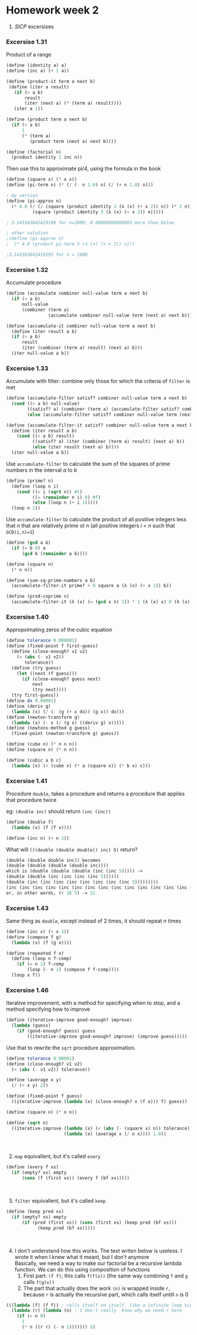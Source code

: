 # Homework week 2

1. *SICP* excersises
### Excersise 1.31
Product of a range

```scheme
(define (identity a) a)
(define (inc a) (+ 1 a))

(define (product-it term a next b)
 (define (iter a result)
   (if (> a b)
       result
       (iter (next a) (* (term a) result))))
   (iter a 1))

(define (product term a next b)
  (if (> a b)
      1
      (* (term a)
         (product term (next a) next b))))

(define (factorial n)
  (product identity 1 inc n))
```

Then use this to approximate pi/4, using the formula in the book

```scheme
(define (square x) (* x x))
(define (pi-term n) (* (/ (- n 1.0) n) (/ (+ n 1.0) n)))

; my version
(define (pi-approx n)
  (* 4.0 (/ (/ (square (product identity 2 (λ (x) (+ x 2)) n)) (* 2 n))
          (square (product identity 3 (λ (x) (+ x 2)) n)))))

; 3.143163842419198 for n=1000; 0.00000000000003 more than below

; other solution
;(define (pi-approx n)
;  (* 4.0 (product pi-term 3 (λ (x) (+ x 2)) n)))

;3.143163842419195 for n = 1000
```

### Excersise 1.32
Accumulate procedure
```scheme
(define (accumulate combiner null-value term a next b)
  (if (> a b)
      null-value
      (combiner (term a)
                (accumulate combiner null-value term (next a) next b))))

(define (accumulate-it combiner null-value term a next b)
  (define (iter result a b)
  (if (> a b)
      result
      (iter (combiner (term a) result) (next a) b)))
  (iter null-value a b))
```

### Excersise 1.33
Accumulate with filter: combine only those for which the criteria of `filter` is met
```scheme
(define (accumulate-filter satisf? combiner null-value term a next b)
  (cond ((> a b) null-value)
        ((satisf? a) (combiner (term a) (accumulate-filter satisf? combiner null-value term (next a) next b)))
        (else (accumulate-filter satisf? combiner null-value term (next a) next b))))

(define (accumulate-filter-it satisf? combiner null-value term a next b)
  (define (iter result a b)
    (cond ((> a b) result)
          ((satisf? a) (iter (combiner (term a) result) (next a) b))
          (else (iter result (next a) b))))
  (iter null-value a b))
```
Use `accumulate-filter` to calculate the sum of the squares of prime numbers in the interval *a* to *b*
```scheme
(define (prime? n)
  (define (loop n i)
    (cond ((> i (sqrt n)) #t)
          ((= (remainder n i) 0) #f)
          (else (loop n (+ i 1)))))
  (loop n 2))
```
Use `accumulate-filter`  to calculate the product of all positive integers less that *n* that are relatively prime ot *n* (all positive integers *i < n* such that `GCD(i,n)=1`)
```scheme
(define (gcd a b)
  (if (= b 0) a
      (gcd b (remainder a b))))

(define (square n)
  (* n n))

(define (sum-sq-prime-numbers a b)
  (accumulate-filter-it prime? + 0 square a (λ (x) (+ x 1)) b))

(define (prod-coprime n)
  (accumulate-filter-it (λ (x) (= (gcd x n) 1)) * 1 (λ (x) x) 0 (λ (x) (+ x 1)) n))
```

### Excersise 1.40
Appropximating zeros of the cubic equation
```scheme
(define tolerance 0.000001)
(define (fixed-point f first-guess)
  (define (close-enough? v1 v2)
    (< (abs (- v1 v2))
       tolerance))
  (define (try guess)
    (let ((next (f guess)))
      (if (close-enough? guess next)
          next
          (try next))))
  (try first-guess))
(define dx 0.00001)
(define (deriv g)
  (lambda (x) (/ (- (g (+ x dx)) (g x)) dx)))
(define (newton-transform g)
  (lambda (x) (- x (/ (g x) ((deriv g) x)))))
(define (newtons-method g guess)
  (fixed-point (newton-transform g) guess))

(define (cube n) (* n n n))
(define (square n) (* n n))

(define (cubic a b c)
  (lambda (x) (+ (cube x) (* a (square x)) (* b x) c)))
```

### Excersise 1.41
Procedure `double`, takes a procedure and returns a procedure that applies that procedure twice

eg: `(double inc)` should return `(inc (inc))`
```scheme
(define (double f)
  (lambda (x) (f (f x))))

(define (inc n) (+ n 1))
```

What will `(((double (double double)) inc) 5)` return?
```scheme
(double (double double inc)) becomes
(double (double (double (double inc))))
which is (double (double (double (inc (inc 5))))) ->
(double (double (inc (inc (inc (inc 5))))))
(double (inc (inc (inc (inc (inc (inc (inc (inc 5)))))))))
(inc (inc (inc (inc (inc (inc (inc (inc (inc (inc (inc (inc (inc (inc (inc (inc 5)))))))))))))))
or, in other words, (+ 16 5) -> 21
```

### Excersise 1.43
Same thing as `double`, except instead of 2 times, it should repeat *n* times
```scheme
(define (inc x) (+ x 1))
(define (compose f g)
  (lambda (x) (f (g x))))

(define (repeated f x)
  (define (loop n f-comp)
    (if (= n 1) f-comp
        (loop (- n 1) (compose f f-comp))))
  (loop x f))
```

### Excersise 1.46
Iterative improvement, with a method for specifying when to stop, and a method specifying how to improve

```scheme
(define (iterative-improve good-enough? improve)
  (lambda (guess)
    (if (good-enough? guess) guess
        ((iterative-improve good-enough? improve) (improve guess)))))
```
Use that to rewrite the `sqrt` procedure approximation.
```scheme
(define tolerance 0.00001)
(define (close-enough? v1 v2)
  (< (abs (- v1 v2)) tolerance))

(define (average x y)
  (/ (+ x y) 2))

(define (fixed-point f guess)
  ((iterative-improve (lambda (x) (close-enough? x (f x))) f) guess))

(define (square n) (* n n))

(define (sqrt n)
  ((iterative-improve (lambda (x) (< (abs (- (square x) n)) tolerance))
                      (lambda (x) (average x (/ n x)))) 1.0))
```

&nbsp;

2. `map` equivallent, but it's called `every`
```scheme
(define (every f xs)
  (if (empty? xs) empty
      (cons (f (first xs)) (every f (bf xs)))))
```
&nbsp;

3. `filter` equivallent, but it's called `keep`
```scheme
(define (keep pred xs)
  (if (empty? xs) empty
      (if (pred (first xs)) (cons (first xs) (keep pred (bf xs)))
            (keep pred (bf xs)))))
```
&nbsp;

4. I don't understand how this works. The text writen below is useless. I wrote it when I knew what it meant, but I don't anymore\
Basically, we need a way to make our factorial be a recursive lambda function. We can do this using composition of functions
   1. First part: `(f f)`; this calls `f(f(x))` (the same way combining `f` and `g` calls `f(g(x))`
   2. The part that actually does the work `(n)` is wrapped inside `r`, because `r` is actually the recursive part, which calls itself untill `n` is 0
```scheme
(((lambda (f) (f f)) ; calls itself on itself, like a infinite loop kind of thing?
  (lambda (r) (lambda (n) ; I don't really  know why we need r here
    (if (= n 0)
      1
      (* n ((r r) (- n 1))))))) 5)
```
